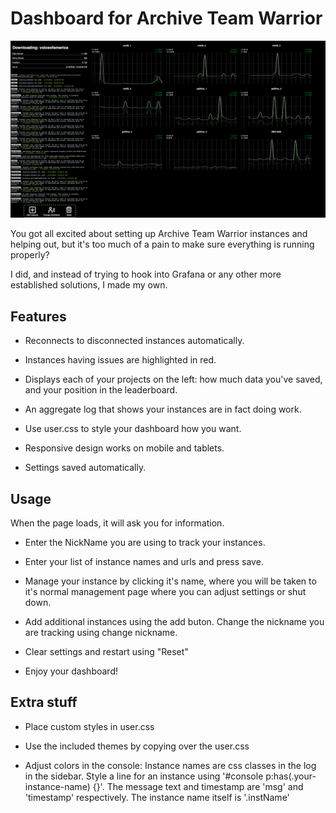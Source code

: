 # Dashboard for Archive Team Warrior
![Screenshot of a dashboard with multiple line graphs for bandwidth](screenshots/screenshot.png)

You got all excited about setting up Archive Team Warrior instances and helping out, but it's too much of a pain to make sure everything is running properly?

I did, and instead of trying to hook into Grafana or any other more established solutions, I made my own.

## Features

* Reconnects to disconnected instances automatically.

* Instances having issues are highlighted in red.

* Displays each of your projects on the left: how much data you've saved, and your position in the leaderboard.

* An aggregate log that shows your instances are in fact doing work. 

* Use user.css to style your dashboard how you want.

* Responsive design works on mobile and tablets.

* Settings saved automatically.

## Usage

When the page loads, it will ask you for information. 

* Enter the NickName you are using to track your instances.

* Enter your list of instance names and urls and press save. 

* Manage your instance by clicking it's name, where you will be taken to it's normal management page where you can adjust settings or shut down.

* Add additional instances using the add buton. Change the nickname you are tracking using change nickname.

* Clear settings and restart using "Reset"

* Enjoy your dashboard!

## Extra stuff

* Place custom styles in user.css

* Use the included themes by copying over the user.css

* Adjust colors in the console: Instance names are css classes in the log in the sidebar. Style a line for an instance using '#console p:has(.your-instance-name) {}'. The message text and timestamp are 'msg' and 'timestamp' respectively. The instance name itself is '.instName'
